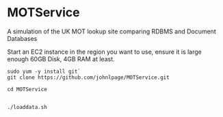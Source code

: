 # MOTService
A simulation of the UK MOT lookup site comparing RDBMS and Document Databases

Start an EC2 instance in the region you want to use, ensure it is large enough
60GB Disk, 4GB RAM at least.


```
sudo yum -y install git`
git clone https://github.com/johnlpage/MOTService.git

cd MOTService 


./loaddata.sh

```
